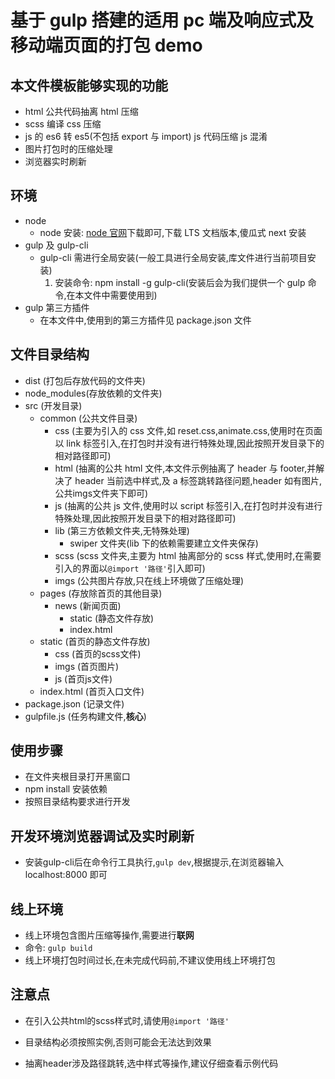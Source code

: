 # 基于 gulp 搭建的适用 pc 端及响应式及移动端页面的打包 demo

## 本文件模板能够实现的功能

- html 公共代码抽离 html 压缩
- scss 编译 css 压缩
- js 的 es6 转 es5(不包括 export 与 import) js 代码压缩 js 混淆
- 图片打包时的压缩处理
- 浏览器实时刷新

## 环境

- node
  - node 安装: [node 官网](https://nodejs.org/en/)下载即可,下载 LTS 文档版本,傻瓜式 next 安装
- gulp 及 gulp-cli
  - gulp-cli 需进行全局安装(一般工具进行全局安装,库文件进行当前项目安装)
    1. 安装命令: npm install -g gulp-cli(安装后会为我们提供一个 gulp 命令,在本文件中需要使用到)
- gulp 第三方插件
  - 在本文件中,使用到的第三方插件见 package.json 文件

## 文件目录结构

+ dist (打包后存放代码的文件夹)
+ node_modules(存放依赖的文件夹)
+ src (开发目录)
  - common (公共文件目录)
    * css (主要为引入的 css 文件,如 reset.css,animate.css,使用时在页面以 link 标签引入,在打包时并没有进行特殊处理,因此按照开发目录下的相对路径即可)
    * html (抽离的公共 html 文件,本文件示例抽离了 header 与 footer,并解决了 header 当前选中样式,及 a 标签跳转路径问题,header 如有图片,公共imgs文件夹下即可)
    * js (抽离的公共 js 文件,使用时以 script 标签引入,在打包时并没有进行特殊处理,因此按照开发目录下的相对路径即可)
    * lib (第三方依赖文件夹,无特殊处理)
      - swiper 文件夹(lib 下的依赖需要建立文件夹保存)
    * scss (scss 文件夹,主要为 html 抽离部分的 scss 样式,使用时,在需要引入的界面以`@import '路径'`引入即可)
    * imgs (公共图片存放,只在线上环境做了压缩处理)
  - pages (存放除首页的其他目录)
    * news (新闻页面)
      - static (静态文件存放)
      - index.html
  - static (首页的静态文件存放)
    * css (首页的scss文件)
    * imgs (首页图片)
    * js (首页js文件)
  - index.html (首页入口文件)
+ package.json  (记录文件)
+ gulpfile.js  (任务构建文件,**核心**)


## 使用步骤

- 在文件夹根目录打开黑窗口
- npm install 安装依赖
- 按照目录结构要求进行开发

## 开发环境浏览器调试及实时刷新

- 安装gulp-cli后在命令行工具执行,`gulp dev`,根据提示,在浏览器输入localhost:8000 即可

## 线上环境

- 线上环境包含图片压缩等操作,需要进行**联网**
- 命令: `gulp build`
- 线上环境打包时间过长,在未完成代码前,不建议使用线上环境打包

## 注意点

- 在引入公共html的scss样式时,请使用`@import '路径'`

- 目录结构必须按照实例,否则可能会无法达到效果

- 抽离header涉及路径跳转,选中样式等操作,建议仔细查看示例代码